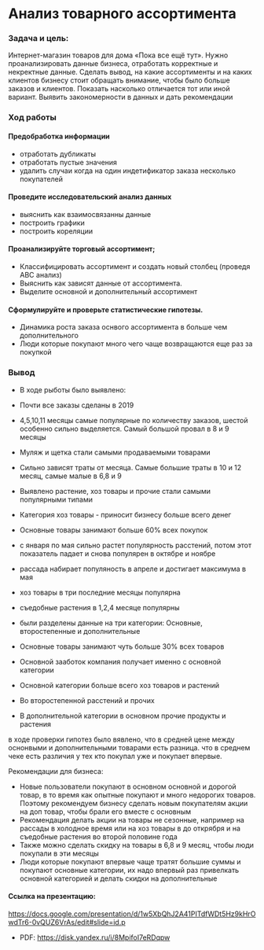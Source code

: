 # Анализ товарного ассортимента 
### Задача и цель:
Интернет-магазин товаров для дома «Пока все ещё тут». Нужно проанализировать данные бизнеса, отработать корректные и некректные данные. Сделать вывод, на какие ассортименты и на каких клиентов бизнесу стоит обращать внимание, чтобы было больше заказов и клиентов. Показать насколько отличается тот или иной вариант. Выявить закономерности в данных и дать рекомендации
### Ход работы

#### Предобработка информации 
- отработать дубликаты
- отработать пустые значения
- удалить случаи когда на один индетификатор заказа несколько покупателей
#### Проведите исследовательский анализ данных

- выяснить как взаимосвязанны данные
- построить графики
- построить кореляции 
#### Проанализируйте торговый ассортимент;
- Классифицировать ассортимент и создать новый столбец (проведя ABC анализ)
- Выяснить как зависят данные от ассортимента.
- Выделите основной и дополнительный ассортимент
#### Сформулируйте и проверьте статистические гипотезы.
- Динамика роста заказа оснвого ассортимента в больше чем дополнительного
- Люди которые покупают много чего чаще возвращаются еще раз за покупкой
### Вывод
- В ходе рыботы было выявлено:
- Почти все заказы сделаны в 2019
- 4,5,10,11 месяцы самые популярные по количеству заказов, шестой особенно сильно выделяется. Самый большой провал в 8 и 9 месяцы
- Муляж и щетка стали самыми продаваемыми товарами
- Сильно зависят траты от месяца. Самые большие траты в 10 и 12 месяц, самые малые в 6,8 и 9
- Выявлено растение, хоз товары и прочие стали самыми популярными типами
- Категория хоз товары - приносит бизнесу больше всего денег
- Основные товары занимают больше 60% всех покупок
- с января по мая сильно растет популярность расстений, потом этот показатель падает и снова популярен в октябре и ноябре
- рассада набирает популяность в апреле и достигает максимума в мая
- хоз товары в три последние месяцы популярна
- съедобные растения в 1,2,4 месяце популярны

- были разделены данные на три категории: Основные, второстепенные и дополнительные
- Основные товары занимают чуть больше 30% всех товаров
- Основной зааботок компания получает именно с основной категории
- Основной категории больше всего хоз товаров и растений
- Во второстепенной расстений и прочих
- В дополнительной категории в основном прочие продукты и растения

в ходе проверки гипотез было вявлено, что в средней цене между оснонвыми и дополнительными товарами есть разница. что в среднем чеке есть различия у тех кто покупал уже и покупает впервые.

Рекомендации для бизнеса:
- Новые пользователи покупают в основном основной и дорогой товар, в то время как опытные покупают и много недорогих товаров. Поэтому рекомендуем бизнесу сделать новым покупателям акции на доп товар, чтобы брали его вместе с основным
- Рекомендация делать акции на товары не сезонные, например на рассады в холодное время или на хоз товары в до открября и на съедобные растения во второй половине года
- Также можно сделать скидку на товары в 6,8 и 9 месяц, чтобы люди покупали в эти месяцы
- Люди которые покупают впервые чаще тратят большие суммы и покупают основные категории, их надо впервый раз привелкать основной категорией и делать скидки на дополнительные 
#### Ссылка на презентацию:
https://docs.google.com/presentation/d/1w5XbQhJ2A41PITdfWDt5Hz9kHrOwdTr6-0vQUZ6VrAs/edit#slide=id.p
- PDF: https://disk.yandex.ru/i/8MpifoI7eRDqpw
